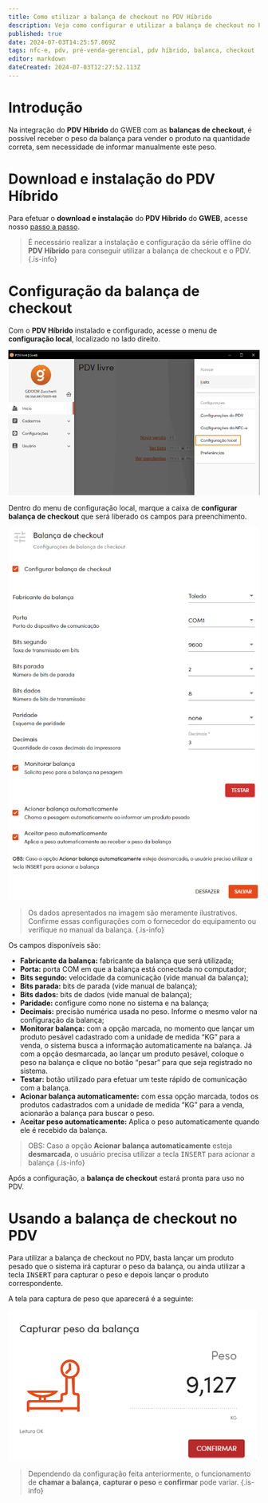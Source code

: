 ```yaml
---
title: Como utilizar a balança de checkout no PDV Híbrido
description: Veja como configurar e utilizar a balança de checkout no PDV Híbrido do GWEB
published: true
date: 2024-07-03T14:25:57.869Z
tags: nfc-e, pdv, pré-venda-gerencial, pdv híbrido, balanca, checkout
editor: markdown
dateCreated: 2024-07-03T12:27:52.113Z
---
```


# Introdução
Na integração do **PDV Híbrido** do GWEB com as **balanças de checkout**, é possível receber o peso da balança para vender o produto na quantidade correta, sem necessidade de informar manualmente este peso.

# Download e instalação do PDV Híbrido
Para efetuar o **download e instalação** do **PDV Híbrido** do **GWEB**, acesse nosso [passo a passo](https://help.gdoorweb.com.br/pt-br/movimentos/pdv#pdv-h%C3%ADbrido).

> É necessário realizar a instalação e configuração da série offline do **PDV Híbrido** para conseguir utilizar a balança de checkout e o PDV.
{.is-info}


# Configuração da balança de checkout
Com o **PDV Híbrido** instalado e configurado, acesse o menu de **configuração local**, localizado no lado direito.

![Acessar as configurações locais](/tutoriais/balanca-checkout/1_acessar_configuracao.png)

Dentro do menu de configuração local, marque a caixa de **configurar balança de checkout** que será liberado os campos para preenchimento.

![Campos da configuração](/tutoriais/balanca-checkout/2_configuracoes.png)

> Os dados apresentados na imagem são meramente ilustrativos. Confirme essas configurações com o fornecedor do equipamento ou verifique no manual da balança.
{.is-info}

Os campos disponíveis são:

- **Fabricante da balança:** fabricante da balança que será utilizada;
- **Porta:** porta COM em que a balança está conectada no computador;
- **Bits segundo:** velocidade da comunicação (vide manual da balança);
- **Bits parada:** bits de parada (vide manual de balança);
- **Bits dados:** bits de dados (vide manual de balança);
- **Paridade:** configure como none no sistema e na balança;
- **Decimais:** precisão numérica usada no peso. Informe o mesmo valor na configuração da balança;
- **Monitorar balança:** com a opção marcada, no momento que lançar um produto pesável cadastrado com a unidade de medida “KG” para a venda, o sistema busca a informação automaticamente na balança. Já com a opção desmarcada, ao lançar um produto pesável, coloque o peso na balança e clique no botão “pesar” para que seja registrado no sistema.
- **Testar:** botão utilizado para efetuar um teste rápido de comunicação com a balança.
- **Acionar balança automaticamente:** com essa opção marcada, todos os produtos cadastrados com a unidade de medida “KG” para a venda, acionarão a balança para buscar o peso.
- A**ceitar peso automaticamente:** Aplica o peso automaticamente quando ele é recebido da balança.

> OBS: Caso a opção **Acionar balança automaticamente** esteja **desmarcada**, o usuário precisa utilizar a tecla <kbd>INSERT</kbd> para acionar a balança
{.is-info}

Após a configuração, a **balança de checkout** estará pronta para uso no PDV.

# Usando a balança de checkout no PDV
Para utilizar a balança de checkout no PDV, basta lançar um produto pesado que o sistema irá capturar o peso da balança, ou ainda utilizar a tecla <kbd>INSERT</kbd> para capturar o peso e depois lançar o produto correspondente.

A tela para captura de peso que aparecerá é a seguinte:

![Capturar peso](/tutoriais/balanca-checkout/3_capturar_peso.png)

> Dependendo da configuração feita anteriormente, o funcionamento de **chamar a balança**, **capturar o peso** e **confirmar** pode variar.
{.is-info}


